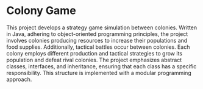 # **Colony Game**
This project develops a strategy game simulation between colonies. Written in Java, adhering to object-oriented programming principles, the project involves colonies producing resources to increase their populations and food supplies. Additionally, tactical battles occur between colonies. Each colony employs different production and tactical strategies to grow its population and defeat rival colonies. The project emphasizes abstract classes, interfaces, and inheritance, ensuring that each class has a specific responsibility. This structure is implemented with a modular programming approach.
